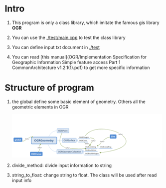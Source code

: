 # Intro

1. This program is only a class library, which imitate the famous gis library **OGR**

2. You can use the [./test/main.cpp](OGR/test/main.cpp) to test the class library
3. You can define input txt document in [./test](https://github.com/DOHZH/work-of-C-/tree/master/OGR/test)
4. You can read [this manual](OGR/Implementation Specification for Geographic Information Simple feature access Part 1 CommonArchitecture v1.2.1(1).pdf) to get more specific information

# Structure of program

1. the global define some basic element of geometry. Others all the geometric elements in OGR

   ![](https://github.com/DOHZH/work-of-C-/blob/master/pic/OGRGeometry.png?raw=true)

2. divide_method: divide input information to string

3. string_to_float: change string to float. The class will be used after read input info
